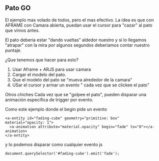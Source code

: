 ## Pato GO

El ejemplo mas volado de todos, pero el mas efectivo.
La idea es que con AFRAME con Camara abierta, puedan usar el cursor para "cazar" al pato que vimos antes.

El pato deberia estar "dando vueltas" aldedor nuestro y si lo llegamos "atrapar" con la mira por algunos segundos deberiamos contar nuestro puntaje.

¿Que tenemos que hacer para esto?

1) Usar Aframe + ARJS para usar camara
2) Cargar el modelo del pato.
3) Que el modelo del pato se "mueva alrededor de la camara"
4) USar el cursor y armar un evento " cada vez que se clickee el pato"

Otros chiches
Cada vez que se "golpee el pato", pueden disparar una animación especifica de trigger por evento.

Como este ejemplo donde el begin pide un evento

```
<a-entity id="fading-cube" geometry="primitive: box" material="opacity: 1">
  <a-animation attribute="material.opacity" begin="fade" to="0"></a-animation>
</a-entity>
```
y lo podemos disparar como cualquier evento js

```
document.querySelector('#fading-cube').emit('fade');
```